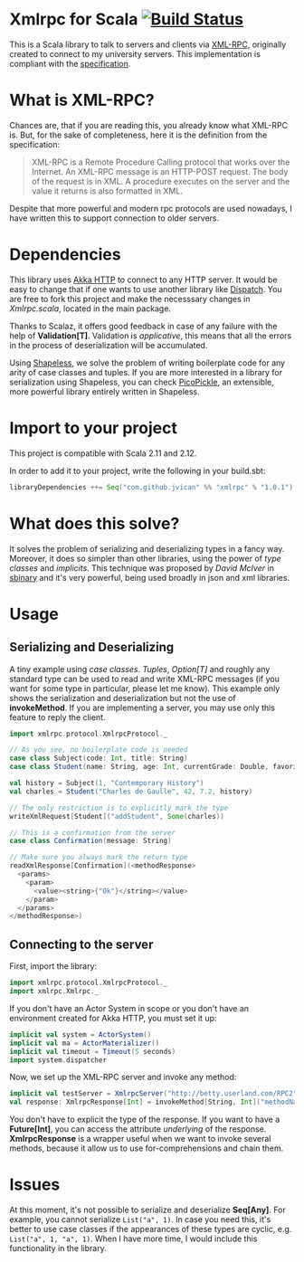 
# Xmlrpc for Scala [![Build Status](https://travis-ci.org/jvican/xmlrpc.svg?branch=master)](https://travis-ci.org/jvican/xmlrpc)
This is a Scala library to talk to servers and clients via [XML-RPC](https://en.wikipedia.org/wiki/XML-RPC), originally created to connect to my university servers. This implementation is compliant with the [specification](http://xmlrpc.scripting.com/spec.html).

# What is XML-RPC?
Chances are, that if you are reading this, you already know what XML-RPC is. But, for the sake of completeness, here it is the definition from the specification:
> XML-RPC is a Remote Procedure Calling protocol that works over the Internet. An XML-RPC message is an HTTP-POST request. The body of the request is in XML. A procedure executes on the server and the value it returns is also formatted in XML.

Despite that more powerful and modern rpc protocols are used nowadays, I have written this to support connection to older servers.

# Dependencies
This library uses [Akka HTTP](http://doc.akka.io/docs/akka-http/current/index.html) to connect to any HTTP server. It would be easy to change that if one wants to use another library like [Dispatch](https://github.com/dispatch/dispatch). You are free to fork this project and make the necesssary changes in _Xmlrpc.scala_, located in the main package. 
  
Thanks to Scalaz, it offers good feedback in case of any failure with the help of __Validation[T]__. Validation is _applicative_, this means that all the errors in the process of deserialization will be accumulated.

Using [Shapeless](https://github.com/milessabin/shapeless), we solve the problem of writing boilerplate code for any arity of case classes and tuples. If you are more interested in a library for serialization using Shapeless, you can check [PicoPickle](https://github.com/netvl/picopickle), an extensible, more powerful library entirely written in Shapeless.

# Import to your project
This project is compatible with Scala 2.11 and 2.12.
  
In order to add it to your project, write the following in your build.sbt:
```scala
libraryDependencies ++= Seq("com.github.jvican" %% "xmlrpc" % "1.0.1")
```

# What does this solve?
It solves the problem of serializing and deserializing types in a fancy way. Moreover, it does so simpler than other libraries, using the power of _type classes_ and _implicits_. This technique was proposed by _David McIver_ in [sbinary](https://github.com/harrah/sbinary) and it's very powerful, being used broadly in json and xml libraries.

# Usage
## Serializing and Deserializing
A tiny example using _case classes_. _Tuples_, _Option[T]_ and roughly any standard type can be used to read and write XML-RPC messages (if you want for some type in particular, please let me know). This example only shows the serialization and deserialization but not the use of __invokeMethod__. If you are implementing a server, you may use only this feature to reply the client.
```scala
import xmlrpc.protocol.XmlrpcProtocol._

// As you see, no boilerplate code is needed
case class Subject(code: Int, title: String)
case class Student(name: String, age: Int, currentGrade: Double, favorite: Subject)

val history = Subject(1, "Contemporary History")
val charles = Student("Charles de Gaulle", 42, 7.2, history)

// The only restriction is to explicitly mark the type
writeXmlRequest[Student]("addStudent", Some(charles))

// This is a confirmation from the server
case class Confirmation(message: String)

// Make sure you always mark the return type
readXmlResponse[Confirmation](<methodResponse>
  <params>
    <param>
      <value><string>{"Ok"}</string></value>
    </param>
  </params>
</methodResponse>)
```

## Connecting to the server
First, import the library:
```scala
import xmlrpc.protocol.XmlrpcProtocol._
import xmlrpc.Xmlrpc._
```
  
If you don't have an Actor System in scope or you don't have an environment created for Akka HTTP, you must set it up:
```scala
implicit val system = ActorSystem()
implicit val ma = ActorMaterializer()
implicit val timeout = Timeout(5 seconds)
import system.dispatcher
```
  
Now, we set up the XML-RPC server and invoke any method:
```scala
implicit val testServer = XmlrpcServer("http://betty.userland.com/RPC2")
val response: XmlrpcResponse[Int] = invokeMethod[String, Int]("methodName", "Hello World!")
```  
You don't have to explicit the type of the response. If you want to have a __Future[Int]__, you can access the attribute _underlying_ of the response. __XmlrpcResponse__ is a wrapper useful when we want to invoke several methods, because it allow us to use for-comprehensions and chain them.

# Issues
At this moment, it's not possible to serialize and deserialize __Seq[Any]__. For example, you cannot serialize `List("a", 1)`. In case you need this, it's better to use case classes if the appearances of these types are cyclic, e.g. `List("a", 1, "a", 1)`. When I have more time, I would include this functionality in the library.
